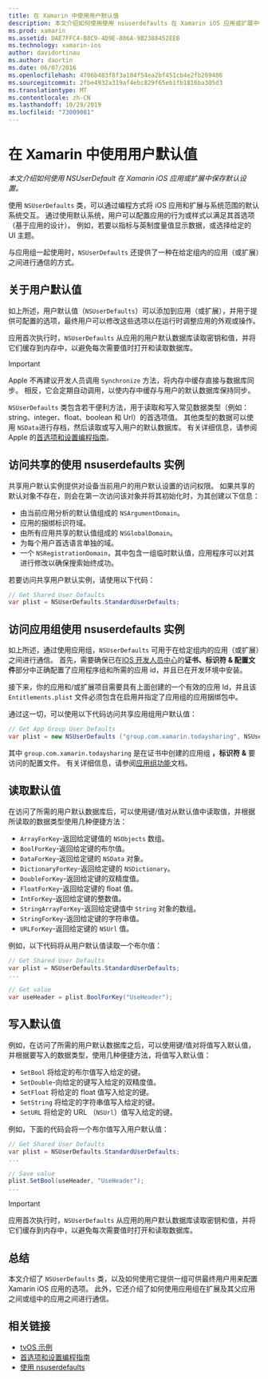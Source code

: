 ```yaml
---
title: 在 Xamarin 中使用用户默认值
description: 本文介绍如何使用使用 nsuserdefaults 在 Xamarin iOS 应用或扩展中保存默认设置。 它从较高层面介绍了使用 nsuserdefaults，并讨论了如何读取和写入值。
ms.prod: xamarin
ms.assetid: DAE7FFC4-B8C9-4D9E-886A-9B2388452EEB
ms.technology: xamarin-ios
author: davidortinau
ms.author: daortin
ms.date: 06/07/2016
ms.openlocfilehash: 4706b483f8f3a104f54ea2bf451cb4e2fb209486
ms.sourcegitcommit: 2fbe4932a319af4ebc829f65eb1fb1816ba305d3
ms.translationtype: MT
ms.contentlocale: zh-CN
ms.lasthandoff: 10/29/2019
ms.locfileid: "73009081"
---
```

# <a name="working-with-user-defaults-in-xamarinios"></a>在 Xamarin 中使用用户默认值

_本文介绍如何使用 NSUserDefault 在 Xamarin iOS 应用或扩展中保存默认设置。_

使用 `NSUserDefaults` 类，可以通过编程方式将 iOS 应用和扩展与系统范围的默认系统交互。 通过使用默认系统，用户可以配置应用的行为或样式以满足其首选项（基于应用的设计）。 例如，若要以指标与英制度量值显示数据，或选择给定的 UI 主题。

与应用组一起使用时，`NSUserDefaults` 还提供了一种在给定组内的应用（或扩展）之间进行通信的方式。

<a name="About-User-Defaults" />

## <a name="about-user-defaults"></a>关于用户默认值

如上所述，用户默认值（`NSUserDefaults`）可以添加到应用（或扩展），并用于提供可配置的选项，最终用户可以修改这些选项以在运行时调整应用的外观或操作。

应用首次执行时，`NSUserDefaults` 从应用的用户默认数据库读取密钥和值，并将它们缓存到内存中，以避免每次需要值时打开和读取数据库。 

> [!IMPORTANT]
> Apple 不再建议开发人员调用 `Synchronize` 方法，将内存中缓存直接与数据库同步。 相反，它会定期自动调用，以使内存中缓存与用户的默认数据库保持同步。

`NSUserDefaults` 类包含若干便利方法，用于读取和写入常见数据类型（例如： string、integer、float、boolean 和 Url）的首选项值。 其他类型的数据可以使用 `NSData`进行存档，然后读取或写入用户的默认数据库。 有关详细信息，请参阅 Apple 的[首选项和设置编程指南](https://developer.apple.com/library/mac/documentation/Cocoa/Conceptual/UserDefaults/Introduction/Introduction.html#//apple_ref/doc/uid/10000059i)。

<a name="Accessing-the-Shared-NSUserDefaults-Instance" />

## <a name="accessing-the-shared-nsuserdefaults-instance"></a>访问共享的使用 nsuserdefaults 实例 

共享用户默认实例提供对设备当前用户的用户默认设置的访问权限。 如果共享的默认对象不存在，则会在第一次访问该对象并将其初始化时，为其创建以下信息：

- 由当前应用分析的默认值组成的 `NSArgumentDomain`。
- 应用的捆绑标识符域。
- 由所有应用共享的默认值组成的 `NSGlobalDomain`。
- 为每个用户首选语言单独的域。
- 一个 `NSRegistrationDomain`，其中包含一组临时默认值，应用程序可以对其进行修改以确保搜索始终成功。

若要访问共享用户默认实例，请使用以下代码：

```csharp
// Get Shared User Defaults
var plist = NSUserDefaults.StandardUserDefaults;
```

<a name="Accessing-an-App-Group-NSUserDefaults-Instance" />

## <a name="accessing-an-app-group-nsuserdefaults-instance"></a>访问应用组使用 nsuserdefaults 实例

如上所述，通过使用应用组，`NSUserDefaults` 可用于在给定组内的应用（或扩展）之间进行通信。 首先，需要确保已在[IOS 开发人员中心](https://developer.apple.com/devcenter/ios/)的**证书、标识符 & 配置文件**部分中正确配置了应用程序组和所需的应用 id，并且已在开发环境中安装。

接下来，你的应用和/或扩展项目需要具有上面创建的一个有效的应用 Id，并且该 `Entitlements.plist` 文件必须包含在启用并指定了应用组的应用捆绑包中。

通过这一切，可以使用以下代码访问共享应用组用户默认值：

```csharp
// Get App Group User Defaults
var plist = new NSUserDefaults ("group.com.xamarin.todaysharing", NSUserDefaultsType.SuiteName);
```

其中 `group.com.xamarin.todaysharing` 是在证书中创建的应用组 **，标识符 &** 要访问的配置文件。 有关详细信息，请参阅[应用组功能](~/ios/deploy-test/provisioning/capabilities/app-groups-capabilities.md)文档。

<a name="Reading-Default-Values" />

## <a name="reading-default-values"></a>读取默认值

在访问了所需的用户默认数据库后，可以使用键/值对从默认值中读取值，并根据所读取的数据类型使用几种便捷方法：

- `ArrayForKey`-返回给定键值的 `NSObjects` 数组。
- `BoolForKey`-返回给定键的布尔值。
- `DataForKey`-返回给定键的 `NSData` 对象。
- `DictionaryForKey`-返回给定键的 `NSDictionary`。
- `DoubleForKey`-返回给定键的双精度值。
- `FloatForKey`-返回给定键的 float 值。
- `IntForKey`-返回给定键的整数值。
- `StringArrayForKey`-返回给定键值中 `String` 对象的数组。
- `StringForKey`-返回给定键的字符串值。
- `URLForKey`-返回给定键的 `NSUrl` 值。

例如，以下代码将从用户默认值读取一个布尔值：

```csharp
// Get Shared User Defaults
var plist = NSUserDefaults.StandardUserDefaults;
...

// Get value
var useHeader = plist.BoolForKey("UseHeader");

```

<a name="Writing-Default-Values" />

## <a name="writing-default-values"></a>写入默认值

例如，在访问了所需的用户默认数据库之后，可以使用键/值对将值写入默认值，并根据要写入的数据类型，使用几种便捷方法，将值写入默认值：

- `SetBool` 将给定的布尔值写入给定的键。
- `SetDouble`-向给定的键写入给定的双精度值。
- `SetFloat` 将给定的 float 值写入给定的键。
- `SetString` 将给定的字符串值写入给定的键。
- `SetURL` 将给定的 URL （`NSUrl`）值写入给定的键。

例如，下面的代码会将一个布尔值写入用户默认值：

```csharp
// Get Shared User Defaults
var plist = NSUserDefaults.StandardUserDefaults;
...

// Save value
plist.SetBool(useHeader, "UseHeader");
...

```

> [!IMPORTANT]
> 应用首次执行时，`NSUserDefaults` 从应用的用户默认数据库读取密钥和值，并将它们缓存到内存中，以避免每次需要值时打开和读取数据库。

<a name="Summary" />

## <a name="summary"></a>总结

本文介绍了 `NSUserDefaults` 类，以及如何使用它提供一组可供最终用户用来配置 Xamarin iOS 应用的选项。 此外，它还介绍了如何使用应用组在扩展及其父应用之间或组中的应用之间进行通信。

## <a name="related-links"></a>相关链接

- [tvOS 示例](https://docs.microsoft.com/samples/browse/?products=xamarin&term=Xamarin.iOS+tvOS)
- [首选项和设置编程指南](https://developer.apple.com/library/mac/documentation/Cocoa/Conceptual/UserDefaults/Introduction/Introduction.html#//apple_ref/doc/uid/10000059i)
- [使用 nsuserdefaults](https://developer.apple.com/library/mac/documentation/Cocoa/Reference/Foundation/Classes/NSUserDefaults_Class/#//apple_ref/doc/constant_group/NSUserDefaults_Domains)

